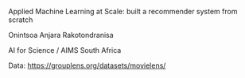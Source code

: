 Applied Machine Learning at Scale: built a recommender system from scratch

Onintsoa Anjara Rakotondranisa

AI for Science / AIMS South Africa

Data: https://grouplens.org/datasets/movielens/
